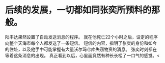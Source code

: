# 后续的发展，一切都如同张奕所预料的那般。
陆丰达果然设置了自动发送消息的程序。
就在他死亡22个小时之后，设定的程序向整个天海市每个人都发送了一条短信。
短信的内容，指明了张奕的身份和如今的住址，以及他手中可能掌握有大量沃尔玛仓库失窃物资的消息。
张奕时刻都在等着这条消息的出现。
真正看到以后，心里面竟然有种长长松了一口气的感觉。<

